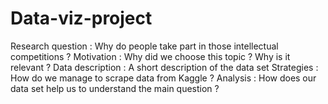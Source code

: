 # Data-viz-project
Research question : Why do people take part in those intellectual competitions ?
Motivation : Why did we choose this topic ? Why is it relevant ?
Data description : A short description of the data set
Strategies : How do we manage to scrape data from Kaggle ?
Analysis : How does our data set help us to understand the main question ?
